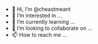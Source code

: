 - 👋 Hi, I’m @cheastmeant
- 👀 I’m interested in ...
- 🌱 I’m currently learning ...
- 💞️ I’m looking to collaborate on ...
- 📫 How to reach me ...

<!---
cheastmeant/cheastmeant is a ✨ special ✨ repository because its `README.md` (this file) appears on your GitHub profile.
You can click the Preview link to take a look at your changes.
--->
